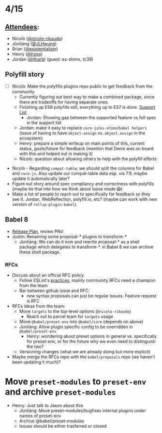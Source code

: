 # 4/15

## [Attendees](https://babeljs.io/team):

- Nicolò ([@nicolo-ribaudo](https://github.com/nicolo-ribaudo))
- Jùnliàng ([@JLHwung](https://github.com/JLHwung))
- Brian ([@existentialism](https://github.com/existentialism))
- Henry ([@hzoo](https://github.com/hzoo))
- Jordan ([@ljharb](https://github.com/ljharb)) (guest: es-shims, tc39)

## Polyfill story

- [ ] Nicolò: Make the polyfills plugins repo public to get feedback from the community
    - Currently figuring out best way to make a combined package, since there are tradeoffs for having separate ones.
    - Finishing up ES6 polyfills still, everything up to ES7 is done. [Support List](https://github.com/nicolo-ribaudo/babel-polyfills/tree/master/packages/babel-plugin-polyfill-es-shims#babel-plugin-polyfill-es-shims)
      - Jordan: Showing gap between the supported feature vs full spec in the support list
    - Jordan: make it easy to replace `core-js`/`es-shims`/`babel helpers` (issue of having to have `object-assign` vs. `object.assign` in the ecosystem)
    - Henry: prepare a simple writeup on main points of this, current status, goals/future for feedback (mention that Denis was on board with this and helped out in making it)
    - Nicolò: question about allowing others to help with the polyfill efforts
- Nicolò - Regarding `compat-table`: we should split the columns for Babel and `core-js`. Also update our compat-table data esp. via 7.9, maybe update it automatically later?
- Figure out story around spec compliancy and correctness with polyfills (maybe tie that into how we think about loose mode 😱)
- Make a list of people to reach out to specifically for feedback so they see it. Jordan, WebReflection, polyfill.io, etc? (maybe can work with new version of `rollup-plugin-babel`). 

## Babel 8

- [Release Plan](https://github.com/babel/babel/issues/10746), review PRs!
- Justin: Renaming some proposal-* plugins to transform-*
  - Jùnliàng: We can do it now and rewrite proposal-* as a shell package which delegates to transform-*. in Babel 8 we can archive these shell package.

### RFCs

- Discuss about an official RFC policy
    - Follow ESLint's [practices](https://github.com/eslint/rfcs), mainly community RFCs need a champion from the team
    - Bar between github issue and RFC: 
        * new syntax proposals can just be regular issues. Feature request is RFC
- RFCs ideas from the team:
    - Move `targets` to the top-level options (`@nicolo-ribaudo`)
        * Reach out to parcel team for `targets` usage
    - Move `@babel/preset-env` into `@babel/core` (depends on above)
    - Jùnliàng: Allow plugin specific config to be overridden in `@babel/preset-env`
      - Henry: wondering about preset options in general vs. specifically for preset-env, or for the future why we even need to distinguish the two?
    - Versioning changes (what we are already doing but more explicit)
- Maybe merge the RFCs repo with the `babel/proposals` repo (we haven't been updating it much)? 

# Move `preset-modules` to `preset-env` and archive `preset-modules`

- Henry: Just talk to Jason about this
    - Jùnliàng: Move preset-modules/bugfixes internal plugins under names of preset-env
    - Archive @babel/preset-modules
    - Issues should be either trasferred or closed
